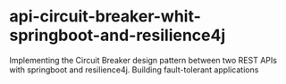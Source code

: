 # api-circuit-breaker-whit-springboot-and-resilience4j
Implementing the Circuit Breaker design pattern between two REST APIs with springboot and resilience4j. Building fault-tolerant applications
